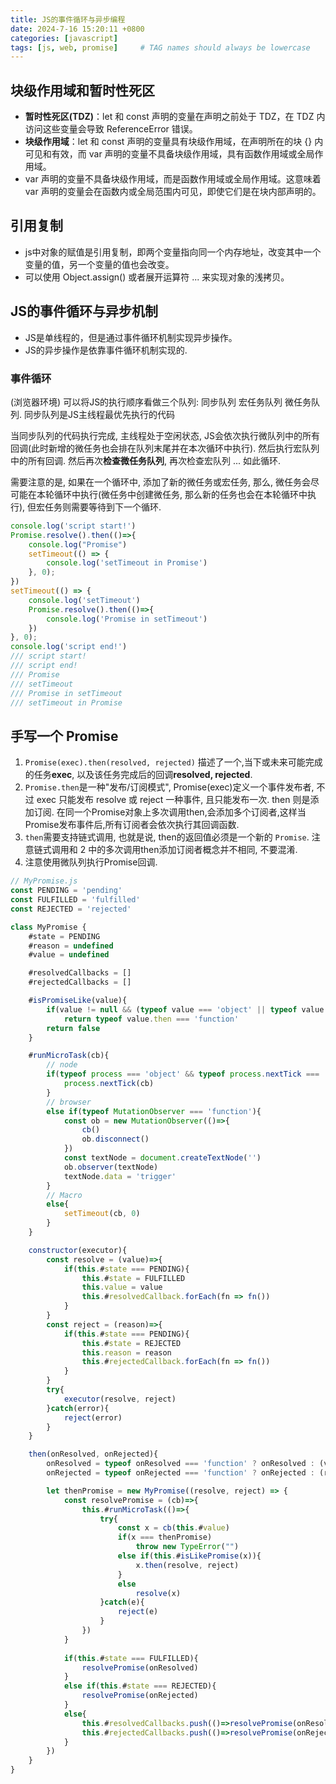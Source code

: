 ```yaml
---
title: JS的事件循环与异步编程
date: 2024-7-16 15:20:11 +0800
categories: [javascript]
tags: [js, web, promise]     # TAG names should always be lowercase
---
```


## 块级作用域和暂时性死区
- **暂时性死区(TDZ)**：let 和 const 声明的变量在声明之前处于 TDZ，在 TDZ 内访问这些变量会导致 ReferenceError 错误。
- **块级作用域**：let 和 const 声明的变量具有块级作用域，在声明所在的块 {} 内可见和有效，而 var 声明的变量不具备块级作用域，具有函数作用域或全局作用域。
- var 声明的变量不具备块级作用域，而是函数作用域或全局作用域。这意味着 var 声明的变量会在函数内或全局范围内可见，即使它们是在块内部声明的。

## 引用复制
- js中对象的赋值是引用复制，即两个变量指向同一个内存地址，改变其中一个变量的值，另一个变量的值也会改变。
- 可以使用 Object.assign() 或者展开运算符 ... 来实现对象的浅拷贝。

## JS的事件循环与异步机制
- JS是单线程的，但是通过事件循环机制实现异步操作。
- JS的异步操作是依靠事件循环机制实现的.
### 事件循环
(浏览器环境)
可以将JS的执行顺序看做三个队列: 同步队列 宏任务队列 微任务队列.
同步队列是JS主线程最优先执行的代码

当同步队列的代码执行完成, 主线程处于空闲状态, JS会依次执行微队列中的所有回调(此时新增的微任务也会排在队列末尾并在本次循环中执行). 然后执行宏队列中的所有回调. 然后再次**检查微任务队列**, 再次检查宏队列 ... 如此循环.

需要注意的是, 如果在一个循环中, 添加了新的微任务或宏任务, 那么, 微任务会尽可能在本轮循环中执行(微任务中创建微任务, 那么新的任务也会在本轮循环中执行), 但宏任务则需要等待到下一个循环.
```javascript
console.log('script start!')
Promise.resolve().then(()=>{
    console.log("Promise")
    setTimeout(() => {
        console.log('setTimeout in Promise')
    }, 0);
})
setTimeout(() => {
    console.log('setTimeout')
    Promise.resolve().then(()=>{
        console.log('Promise in setTimeout')
    })
}, 0);
console.log('script end!')
/// script start!
/// script end! 
/// Promise
/// setTimeout
/// Promise in setTimeout
/// setTimeout in Promise
```

## 手写一个 Promise
1. `Promise(exec).then(resolved, rejected)` 描述了一个,当下或未来可能完成的任务**exec**, 以及该任务完成后的回调**resolved, rejected**.
2. `Promise.then`是一种"发布/订阅模式", Promise(exec)定义一个事件发布者, 不过 exec 只能发布 resolve 或 reject 一种事件, 且只能发布一次. then 则是添加订阅. 在同一个Promise对象上多次调用then,会添加多个订阅者,这样当Promise发布事件后,所有订阅者会依次执行其回调函数.
3. `then`需要支持链式调用, 也就是说, then的返回值必须是一个新的 `Promise`. 注意链式调用和 2 中的多次调用then添加订阅者概念并不相同, 不要混淆.
4. 注意使用微队列执行Promise回调.

```javascript
// MyPromise.js
const PENDING = 'pending'
const FULFILLED = 'fulfilled'
const REJECTED = 'rejected'

class MyPromise {
    #state = PENDING
    #reason = undefined
    #value = undefined

    #resolvedCallbacks = []
    #rejectedCallbacks = []

    #isPromiseLike(value){
        if(value != null && (typeof value === 'object' || typeof value === 'function'))
            return typeof value.then === 'function'
        return false
    }

    #runMicroTask(cb){
        // node
        if(typeof process === 'object' && typeof process.nextTick === 'function'){
            process.nextTick(cb)
        }
        // browser
        else if(typeof MutationObserver === 'function'){
            const ob = new MutationObserver(()=>{
                cb()
                ob.disconnect()
            })
            const textNode = document.createTextNode('')
            ob.observer(textNode)
            textNode.data = 'trigger'
        }
        // Macro
        else{
            setTimeout(cb, 0)
        }
    }

    constructor(executor){
        const resolve = (value)=>{
            if(this.#state === PENDING){
                this.#state = FULFILLED
                this.value = value
                this.#resolvedCallback.forEach(fn => fn())
            }
        }
        const reject = (reason)=>{
            if(this.#state === PENDING){
                this.#state = REJECTED
                this.reason = reason
                this.#rejectedCallback.forEach(fn => fn())
            }
        }
        try{
            executor(resolve, reject)
        }catch(error){
            reject(error)
        }
    }

    then(onResolved, onRejected){
        onResolved = typeof onResolved === 'function' ? onResolved : (value)=>value
        onRejected = typeof onRejected === 'function' ? onRejected : (reason)=> throw reason

        let thenPromise = new MyPromise((resolve, reject) => {
            const resolvePromise = (cb)=>{
                this.#runMicroTask(()=>{
                    try{
                        const x = cb(this.#value)
                        if(x === thenPromise)
                            throw new TypeError("")
                        else if(this.#isLikePromise(x)){
                            x.then(resolve, reject)
                        }
                        else
                            resolve(x)
                    }catch(e){
                        reject(e)
                    }
                })
            }
            
            if(this.#state === FULFILLED){
                resolvePromise(onResolved)
            }
            else if(this.#state === REJECTED){
                resolvePromise(onRejected)
            }
            else{
                this.#resolvedCallbacks.push(()=>resolvePromise(onResolved))
                this.#rejectedCallbacks.push(()=>resolvePromise(onRejected))
            }
        })
    }
}

```